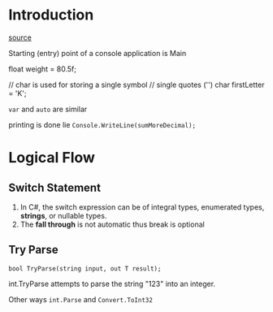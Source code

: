 # Introduction
 
 [source](https://github.com/Almantask/CSharp-From-Zero-To-Hero/blob/Chapter1/Lesson/Variables-And-Console/Src/BootCamp.Chapter1/Program.cs)

 Starting (entry) point of a console application is Main
 
 float weight = 80.5f;

 // char is used for storing a single symbol
 // single quotes ('')
 char firstLetter = 'K';

 `var` and `auto` are similar

printing is done lie `Console.WriteLine(sumMoreDecimal);`

# Logical Flow

## Switch Statement
1. In C#, the switch expression can be of integral types, enumerated types, **strings**, or nullable types.
2. The **fall through** is not automatic thus break is optional

## Try Parse
```
bool TryParse(string input, out T result);
```
int.TryParse attempts to parse the string "123" into an integer.

Other ways `int.Parse` and `Convert.ToInt32`













